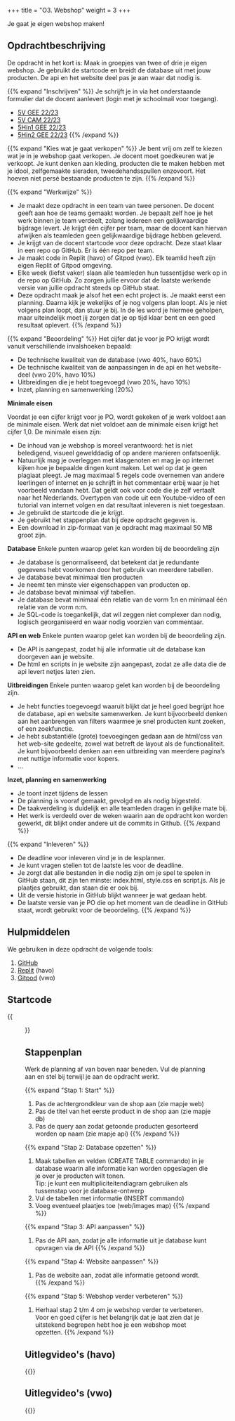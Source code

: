 +++
title = "O3. Webshop"
weight = 3
+++

Je gaat je eigen webshop maken!
<!--more-->

## Opdrachtbeschrijving
De opdracht in het kort is: Maak in groepjes van twee of drie je eigen webshop. Je gebruikt de startcode en breidt de database uit met jouw producten. De api en het website deel pas je aan waar dat nodig is.

{{% expand "Inschrijven" %}}
Je schrijft je in via het onderstaande formulier dat de docent aanlevert (login met je schoolmail voor toegang). 
- [5V GEE 22/23](https://docs.google.com/spreadsheets/d/1LmYi8GHKjSaOO6IN2n_X9oQ5JFMEqZ0w)
- [5V CAM 22/23](https://docs.google.com/spreadsheets/d/1LnDnAww361misiJUaNj_SijMhd_Cdczd)
- [5Hin1 GEE 22/23](https://docs.google.com/spreadsheets/d/1StIqH7tclQZjS7oX_BiWJp6Z90tkvBkA)
- [5Hin2 GEE 22/23](https://docs.google.com/spreadsheets/d/1StFYJEVBbmefIa_VhgPbuKIorNuTJIEA)
{{% /expand %}}

{{% expand "Kies wat je gaat verkopen" %}}
Je bent vrij om zelf te kiezen wat je in je webshop gaat verkopen. Je docent moet goedkeuren wat je verkoopt. Je kunt denken aan kleding, producten die te maken hebben met je idool, zelfgemaakte sieraden, tweedehandsspullen enzovoort. Het hoeven niet persé bestaande producten te zijn. 
{{% /expand %}}

{{% expand "Werkwijze" %}}
- Je maakt deze opdracht in een team van twee personen. De docent geeft aan hoe de teams gemaakt worden. Je bepaalt zelf hoe je het werk binnen je team verdeelt, zolang iedereen een gelijkwaardige bijdrage levert. Je krijgt één cijfer per team, maar de docent kan hiervan afwijken als teamleden geen gelijkwaardige bijdrage hebben geleverd. 
- Je krijgt van de docent startcode voor deze opdracht. Deze staat klaar in een repo op GitHub. Er is één repo per team. 
- Je maakt code in Replit (havo) of Gitpod (vwo). Elk teamlid heeft zijn eigen Replit of Gitpod omgeving.
- Elke week (liefst vaker) slaan alle teamleden hun tussentijdse werk op in de repo op GitHub. Zo zorgen jullie ervoor dat de laatste werkende versie van jullie opdracht steeds op GitHub staat.
- Deze opdracht maak je alsof het een echt project is. Je maakt eerst een planning. Daarna kijk je wekelijks of je nog volgens plan loopt. Als je niet volgens plan loopt, dan stuur je bij. In de les word je hiermee geholpen, maar uiteindelijk moet jij zorgen dat je op tijd klaar bent en een goed resultaat oplevert. 
{{% /expand %}}

{{% expand "Beoordeling" %}}
Het cijfer dat je voor je PO krijgt wordt vanuit verschillende invalshoeken bepaald: 
- De technische kwaliteit van de database (vwo 40%, havo 60%)
- De technische kwaliteit van de aanpassingen in de api en het website-deel (vwo 20%, havo 10%)
- Uitbreidingen die je hebt toegevoegd (vwo 20%, havo 10%)
- Inzet, planning en samenwerking (20%)

**Minimale eisen**

Voordat je een cijfer krijgt voor je PO, wordt gekeken of je werk voldoet aan de minimale eisen. Werk dat niet voldoet aan de minimale eisen krijgt het cijfer 1,0. De minimale eisen zijn:
- De inhoud van je webshop is moreel verantwoord: het is niet beledigend, visueel gewelddadig of op andere manieren onfatsoenlijk.
- Natuurlijk mag je overleggen met klasgenoten en mag je op internet kijken hoe je bepaalde dingen kunt maken. Let wel op dat je geen plagiaat pleegt. Je mag maximaal 5 regels code overnemen van andere leerlingen of internet en je schrijft in het commentaar erbij waar je het voorbeeld vandaan hebt. Dat geldt ook voor code die je zelf vertaalt naar het Nederlands. Overtypen van code uit een Youtube-video of een tutorial van internet volgen en dat resultaat inleveren is niet toegestaan.
- Je gebruikt de startcode die je krijgt.
- Je gebruikt het stappenplan dat bij deze opdracht gegeven is.
- Een download in zip-formaat van je opdracht mag maximaal 50 MB groot zijn.

**Database**
Enkele punten waarop gelet kan worden bij de beoordeling zijn
- Je database is genormaliseerd, dat betekent dat je redundante gegevens hebt voorkomen door het gebruik van meerdere tabellen.
- Je database bevat minimaal tien producten
- Je neemt ten minste vier eigenschappen van producten op.
- Je database bevat minimaal vijf tabellen.
- Je database bevat minimaal één relatie van de vorm 1:n en minimaal één relatie van de vorm n:m.
- Je SQL-code is toegankelijk, dat wil zeggen niet complexer dan nodig, logisch georganiseerd en waar nodig voorzien van commentaar.

**API en web**
Enkele punten waarop gelet kan worden bij de beoordeling zijn.
- De API is aangepast, zodat hij alle informatie uit de database kan doorgeven aan je website.
- De html en scripts in je website zijn aangepast, zodat ze alle data die de api levert netjes laten zien.

**Uitbreidingen**
Enkele punten waarop gelet kan worden bij de beoordeling zijn.
- Je hebt functies toegevoegd waaruit blijkt dat je heel goed begrijpt hoe de database, api en website samenwerken. Je kunt bijvoorbeeld denken aan het aanbrengen van filters waarmee je snel producten kunt zoeken, of een zoekfunctie.
- Je hebt substantiële (grote) toevoegingen gedaan aan de html/css van het web-site gedeelte, zowel wat betreft de layout als de functionaliteit. Je kunt bijvoorbeeld denken aan een uitbreiding van meerdere pagina’s met nuttige informatie voor kopers.
- … 

**Inzet, planning en samenwerking**
- Je toont inzet tijdens de lessen
- De planning is vooraf gemaakt, gevolgd en als nodig bijgesteld.
- De taakverdeling is duidelijk en alle teamleden dragen in gelijke mate bij.
- Het werk is verdeeld over de weken waarin aan de opdracht kon worden gewerkt, dit blijkt onder andere uit de commits in Github.
{{% /expand %}}

{{% expand "Inleveren" %}}
- De deadline voor inleveren vind je in de lesplanner.
- Je kunt vragen stellen tot de laatste les voor de deadline.
- Je zorgt dat alle bestanden in die nodig zijn om je spel te spelen in GitHub staan, dit zijn ten minste: index.html, style.css en script.js. Als je plaatjes gebruikt, dan staan die er ook bij.
- Uit de versie historie in GitHub blijkt wanneer je wat gedaan hebt.
- De laatste versie van je PO die op het moment van de deadline in GitHub staat, wordt gebruikt voor de beoordeling.
{{% /expand %}}

## Hulpmiddelen
We gebruiken in deze opdracht de volgende tools:
1. [GitHub](/tools/github/)
2. [Replit](/tools/replit/) (havo)
3. [Gitpod](/tools/gitpod/) (vwo)

## Startcode
{{<figure src="../webshop_github.png" link="https://github.com/emmauscollege/5HV-webshop-template">}}

## Stappenplan
Werk de planning af van boven naar beneden. Vul de planning aan en stel bij terwijl je aan de opdracht werkt.

{{% expand "Stap 1: Start" %}} 
1. Pas de achtergrondkleur van de shop aan (zie mapje web)
2. Pas de titel van het eerste product in de shop aan (zie mapje db)
3. Pas de query aan zodat getoonde producten gesorteerd worden op naam (zie mapje api)
{{% /expand %}}

{{% expand "Stap 2: Database opzetten" %}}
1. Maak tabellen en velden (CREATE TABLE commando) in je database waarin alle informatie kan worden opgeslagen die je over je producten wilt tonen.<br>
Tip: je kunt een multipliciteitendiagram gebruiken als tussenstap voor je database-ontwerp
2. Vul de tabellen met informatie (INSERT commando)
3. Voeg eventueel plaatjes toe (web/images map)
{{% /expand %}}

{{% expand  "Stap 3: API aanpassen" %}} 
1. Pas de API aan, zodat je alle informatie uit je database kunt opvragen via de API
{{% /expand %}}

{{% expand "Stap 4: Website aanpassen" %}}
1. Pas de website aan, zodat alle informatie getoond wordt.
{{% /expand %}}

{{% expand "Stap 5: Webshop verder verbeteren" %}}
1. Herhaal stap 2 t/m 4 om je webshop verder te verbeteren. 
Voor en goed cijfer is het belangrijk dat je laat zien dat je uitstekend begrepen hebt hoe je een webshop moet opzetten.
{{% /expand %}}

## Uitlegvideo's (havo)
{{<youtube id="https://www.youtube.com/playlist?list=PLpTljPS--R5CZQu8A4igpazZsRUEA7NHJ">}}

## Uitlegvideo's (vwo)
{{<youtube id="https://www.youtube.com/playlist?list=PLpTljPS--R5CiJtenJC9FZT7vZcOklU4X">}}
  
